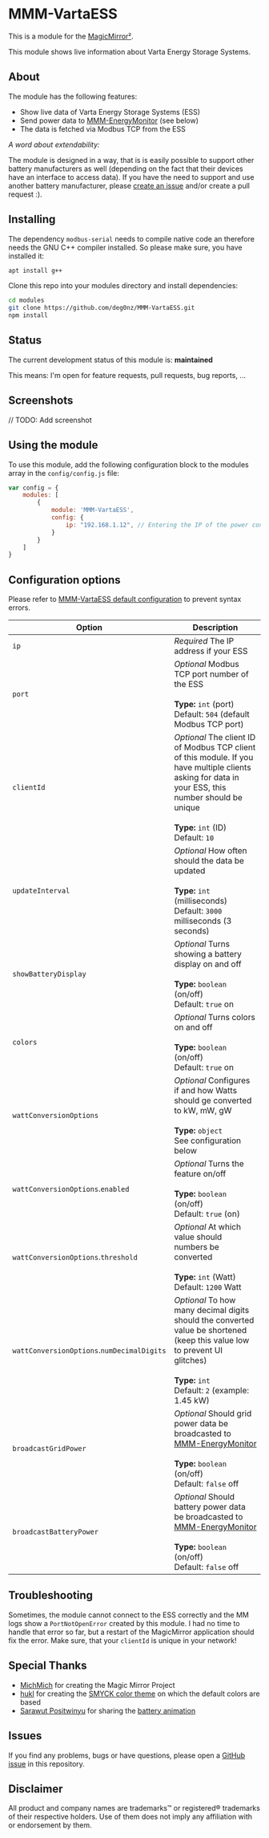 # MMM-VartaESS

This is a module for the [MagicMirror²](https://github.com/MichMich/MagicMirror/).

This module shows live information about Varta Energy Storage Systems.

## About

The module has the following features:

* Show live data of Varta Energy Storage Systems (ESS)
* Send power data to [MMM-EnergyMonitor](https://github.com/deg0nz/MMM-EnergyMonitor) (see below)
* The data is fetched via Modbus TCP from the ESS

*A word about extendability:*

The module is designed in a way, that is is easily possible to support other battery manufacturers as well (depending on the fact that their devices have an interface to access data). If you have the need to support and use another battery manufacturer, please [create an issue](https://github.com/deg0nz/MMM-VartaESS/issues) and/or create a pull request :).

## Installing

The dependency `modbus-serial` needs to compile native code an therefore needs the GNU C++ compiler installed. So please make sure, you have installed it:

``` bash
apt install g++
```

Clone this repo into your modules directory and install dependencies:

``` bash
cd modules
git clone https://github.com/deg0nz/MMM-VartaESS.git
npm install 
```

## Status

The current development status of this module is: **maintained**

This means: I'm open for feature requests, pull requests, bug reports, ...

## Screenshots

// TODO: Add screenshot

## Using the module

To use this module, add the following configuration block to the modules array in the `config/config.js` file:

```js
var config = {
    modules: [
        {
            module: 'MMM-VartaESS',
            config: {
                ip: "192.168.1.12", // Entering the IP of the power converter is mandatory
            }
        }
    ]
}
```

## Configuration options

Please refer to [MMM-VartaESS default configuration](MMM-VartaESS.js) to prevent syntax errors.

| Option           | Description
|----------------- |-----------
| `ip`             | *Required* The IP address if your ESS
| `port`           | *Optional* Modbus TCP port number of the ESS <br><br>**Type:** `int` (port) <br>Default: `504` (default Modbus TCP port)
| `clientId`       | *Optional* The client ID of Modbus TCP client of this module. If you have multiple clients asking for data in your ESS, this number should be unique <br><br>**Type:** `int` (ID) <br>Default: `10`
| `updateInterval` | *Optional* How often should the data be updated <br><br>**Type:** `int` (milliseconds) <br>Default: `3000` milliseconds (3 seconds)
| `showBatteryDisplay` | *Optional* Turns showing a battery display on and off <br><br>**Type:** `boolean` (on/off) <br>Default: `true` on
| `colors`         | *Optional* Turns colors on and off <br><br>**Type:** `boolean` (on/off) <br>Default: `true` on
| `wattConversionOptions` | *Optional* Configures if and how Watts should ge converted to kW, mW, gW <br><br>**Type:** `object` <br>See configuration below
| `wattConversionOptions`.`enabled` | *Optional* Turns the feature on/off <br><br>**Type:** `boolean` (on/off)<br>Default: `true` (on)
| `wattConversionOptions`.`threshold` | *Optional* At which value should numbers be converted <br><br>**Type:** `int` (Watt) <br>Default: `1200` Watt
| `wattConversionOptions`.`numDecimalDigits` | *Optional* To how many decimal digits should the converted value be shortened (keep this value low to prevent UI glitches) <br><br>**Type:** `int` <br>Default: `2` (example: 1.45 kW)
| `broadcastGridPower` | *Optional* Should grid power data be broadcasted to [MMM-EnergyMonitor](https://github.com/deg0nz/MMM-EnergyMonitor) <br><br>**Type:** `boolean` (on/off)<br>Default: `false` off
| `broadcastBatteryPower` | *Optional* Should battery power data be broadcasted to [MMM-EnergyMonitor](https://github.com/deg0nz/MMM-EnergyMonitor) <br><br>**Type:** `boolean` (on/off)<br>Default: `false` off

## Troubleshooting

Sometimes, the module cannot connect to the ESS correctly and the MM logs show a `PortNotOpenError` created by this module. I had no time to handle that error so far, but a restart of the MagicMirror application should fix the error. Make sure, that your `clientId` is unique in your network!

## Special Thanks

* [MichMich](https://github.com/MichMich) for creating the Magic Mirror Project
* [hukl](http://smyck.net) for creating the [SMYCK color theme](http://color.smyck.org) on which the default colors are based
* [Sarawut Positwinyu](https://codepen.io/nonggolf) for sharing the [battery animation](https://codepen.io/nonggolf/pen/gOOvEeK)

## Issues

If you find any problems, bugs or have questions, please open a [GitHub issue](https://github.com/deg0nz/MMM-VartaESS/issues) in this repository.

## Disclaimer

All product and company names are trademarks™ or registered® trademarks of their respective holders. Use of them does not imply any affiliation with or endorsement by them. 
